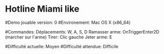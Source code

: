 # Hotline Miami like

#Demo jouable version: 0
#Environement: Mac OS X (x86_64)


#Commandes:
  Déplacements: W, A, S, D
  Ramasser arme: OnTriggerEnter2D (marcher sur l'arme)
  Tirer: Clic gauche
  Jeter arme: E
  
#Difficulté actuelle: Moyen
#Difficulté attendue: Difficile
